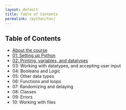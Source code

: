 ```yaml
---
layout: default
title: Table of Contents
permalink: /python/toc/
---
```


## Table of Contents

- [About the course](/python/)
- [01: Setting up Python](/python/01/)
- [02: Printing, variables, and datatypes](/python/02)
- 03: Working with datatypes, and accepting user input
- 04: Booleans and Logic
- 05: Other data types
- 06: Functions and loops
- 07: Randomizing and delaying
- 08: Classes
- 09: Errors
- 10: Working with files